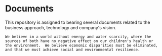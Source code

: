 # Documents

This repository is assigned to bearing several documents related to the business approach, technology and company's vision. 

```
We believe in a world without energy and water scarcity, where the sources of both have no negative effect on our children's health or the environment.  We believe economic disparities must be eliminated, and that we must achieve social and environmental resilience.
```
